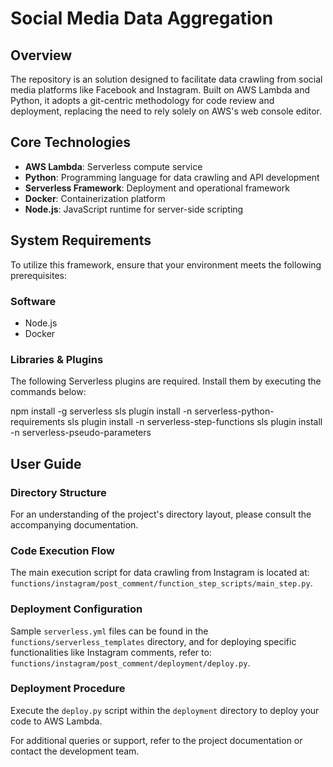 # Social Media Data Aggregation

## Overview
The repository is an solution designed to facilitate data crawling from social media platforms like Facebook and Instagram. Built on AWS Lambda and Python, it adopts a git-centric methodology for code review and deployment, replacing the need to rely solely on AWS's web console editor.

## Core Technologies
- **AWS Lambda**: Serverless compute service
- **Python**: Programming language for data crawling and API development
- **Serverless Framework**: Deployment and operational framework
- **Docker**: Containerization platform
- **Node.js**: JavaScript runtime for server-side scripting

## System Requirements
To utilize this framework, ensure that your environment meets the following prerequisites:

### Software
- Node.js
- Docker

### Libraries & Plugins
The following Serverless plugins are required. Install them by executing the commands below:

npm install -g serverless 
sls plugin install -n serverless-python-requirements
sls plugin install -n serverless-step-functions
sls plugin install -n serverless-pseudo-parameters

## User Guide

### Directory Structure
For an understanding of the project's directory layout, please consult the accompanying documentation.

### Code Execution Flow
The main execution script for data crawling from Instagram is located at:
`functions/instagram/post_comment/function_step_scripts/main_step.py`.

### Deployment Configuration
Sample `serverless.yml` files can be found in the `functions/serverless_templates` directory, and for deploying specific functionalities like Instagram comments, refer to:
`functions/instagram/post_comment/deployment/deploy.py`.

### Deployment Procedure
Execute the `deploy.py` script within the `deployment` directory to deploy your code to AWS Lambda.

For additional queries or support, refer to the project documentation or contact the development team.
